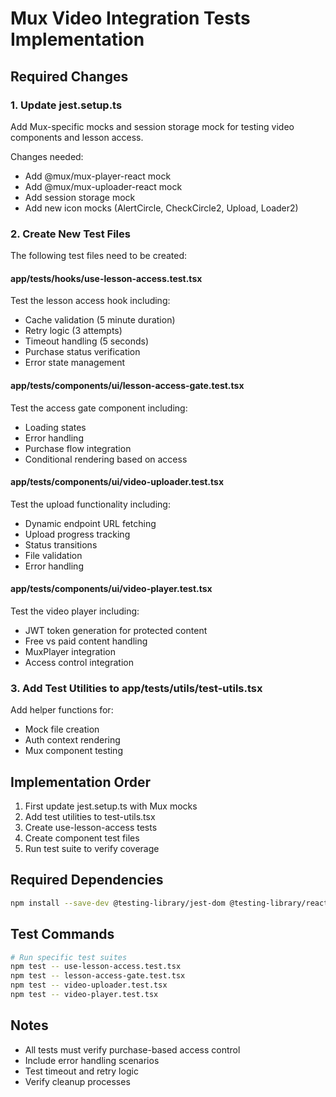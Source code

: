 # Mux Video Integration Tests Implementation

## Required Changes

### 1. Update jest.setup.ts
Add Mux-specific mocks and session storage mock for testing video components and lesson access.

Changes needed:
- Add @mux/mux-player-react mock
- Add @mux/mux-uploader-react mock
- Add session storage mock
- Add new icon mocks (AlertCircle, CheckCircle2, Upload, Loader2)

### 2. Create New Test Files

The following test files need to be created:

#### app/__tests__/hooks/use-lesson-access.test.tsx
Test the lesson access hook including:
- Cache validation (5 minute duration)
- Retry logic (3 attempts)
- Timeout handling (5 seconds)
- Purchase status verification
- Error state management

#### app/__tests__/components/ui/lesson-access-gate.test.tsx
Test the access gate component including:
- Loading states
- Error handling
- Purchase flow integration
- Conditional rendering based on access

#### app/__tests__/components/ui/video-uploader.test.tsx
Test the upload functionality including:
- Dynamic endpoint URL fetching
- Upload progress tracking
- Status transitions
- File validation
- Error handling

#### app/__tests__/components/ui/video-player.test.tsx
Test the video player including:
- JWT token generation for protected content
- Free vs paid content handling
- MuxPlayer integration
- Access control integration

### 3. Add Test Utilities to app/__tests__/utils/test-utils.tsx
Add helper functions for:
- Mock file creation
- Auth context rendering
- Mux component testing

## Implementation Order

1. First update jest.setup.ts with Mux mocks
2. Add test utilities to test-utils.tsx
3. Create use-lesson-access tests
4. Create component test files
5. Run test suite to verify coverage

## Required Dependencies

```bash
npm install --save-dev @testing-library/jest-dom @testing-library/react @testing-library/user-event jest-environment-jsdom jest-fetch-mock
```

## Test Commands

```bash
# Run specific test suites
npm test -- use-lesson-access.test.tsx
npm test -- lesson-access-gate.test.tsx
npm test -- video-uploader.test.tsx
npm test -- video-player.test.tsx
```

## Notes
- All tests must verify purchase-based access control
- Include error handling scenarios
- Test timeout and retry logic
- Verify cleanup processes
